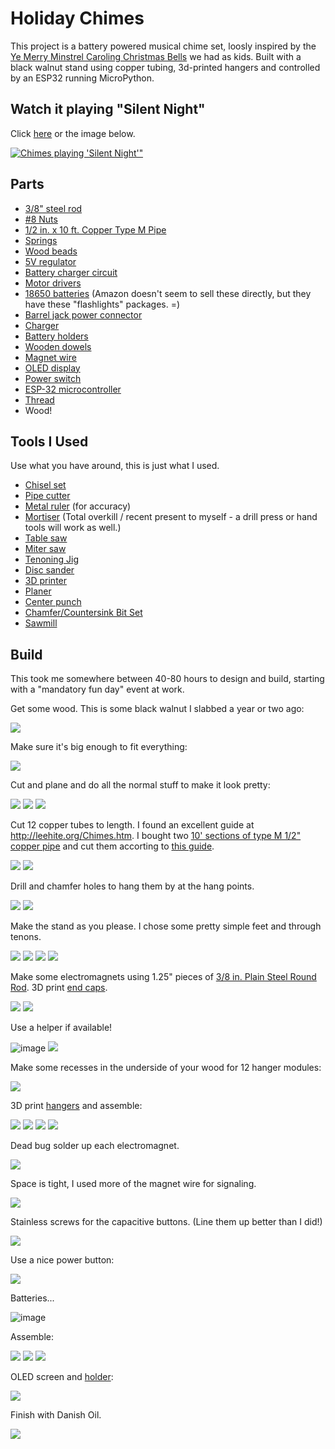 Holiday Chimes
==============

This project is a battery powered musical chime set, loosly inspired by the 
[Ye Merry Minstrel Caroling Christmas Bells](https://www.amazon.com/Merry-Minstrel-Caroling-Christmas-Bells/dp/B00UEYG8JO)
we had as kids.  Built with a black walnut stand using copper tubing, 3d-printed hangers and controlled by an ESP32 running MicroPython.

Watch it playing "Silent Night" 
-------------------------------

Click [here](https://youtu.be/6GucSdeh5fI) or the image below.

[![Chimes playing 'Silent Night'"](http://img.youtube.com/vi/6GucSdeh5fI/0.jpg)](https://youtu.be/6GucSdeh5fI "Playing 'Silent Night'")

Parts
-----
- [3/8" steel rod](https://www.homedepot.com/p/3-8-in-x-48-in-Plain-Steel-Round-Rod-801597/204273966)
- [#8 Nuts](https://www.homedepot.com/p/Everbilt-8-32-Zinc-Plated-Machine-Screw-Nut-100-Pack-800252/204273373)
- [1/2 in. x 10 ft. Copper Type M Pipe](https://www.homedepot.com/p/Cerro-1-2-in-x-10-ft-Copper-Type-M-Hard-Temper-Straight-Pipe-1-2-M-10/100354198)
- [Springs](https://amzn.to/3h4naSZ)
- [Wood beads](https://amzn.to/3h4RPQa)
- [5V regulator](https://amzn.to/37yTkTy)
- [Battery charger circuit](https://amzn.to/38i1DCt)
- [Motor drivers](https://amzn.to/2KKibus)
- [18650 batteries](https://amzn.to/3hba7iQ) (Amazon doesn't seem to sell these directly, but they have these "flashlights" packages. =)
- [Barrel jack power connector](https://amzn.to/3mAEZdm)
- [Charger](https://amzn.to/3r7OgNP)
- [Battery holders](https://amzn.to/37zQsGc)
- [Wooden dowels](https://amzn.to/2Kooy79)
- [Magnet wire](https://amzn.to/34u02sd)
- [OLED display](https://amzn.to/3rbWZP1)
- [Power switch](https://amzn.to/34rKfKe)
- [ESP-32 microcontroller](https://amzn.to/3mCeJzv)
- [Thread](https://amzn.to/3h3diJ4)
- Wood!

Tools I Used
------------
Use what you have around, this is just what I used.

- [Chisel set](https://amzn.to/3r7Otk5)
- [Pipe cutter](https://www.homedepot.com/p/Husky-5-8-in-Junior-Tube-Cutter-80-511-111/304384093)
- [Metal ruler](https://www.homedepot.com/p/Empire-36-in-Aluminum-Straight-Edge-Ruler-403/100185157) (for accuracy)
- [Mortiser](https://amzn.to/3pbRD4e) (Total overkill / recent present to myself - a drill press or hand tools will work as well.)
- [Table saw](https://www.homedepot.com/p/RIDGID-13-Amp-10-in-Professional-Cast-Iron-Table-Saw-R4520/309412843)
- [Miter saw](https://www.homedepot.com/p/RIDGID-15-Amp-Corded-12-in-Dual-Bevel-Sliding-Miter-Saw-with-70-Deg-Miter-Capacity-and-LED-Cut-Line-Indicator-R4222/306939244)
- [Tenoning Jig](https://www.grizzly.com/products/grizzly-tenoning-jig/h7583)
- [Disc sander](https://www.harborfreight.com/12-inch-direct-drive-bench-top-disc-sander-43468.html)
- [3D printer](https://amzn.to/37xKRjq)
- [Planer](https://amzn.to/3h0KYr0)
- [Center punch](https://amzn.to/2LRZKou)
- [Chamfer/Countersink Bit Set](https://amzn.to/3h1kUvV)
- [Sawmill](https://www.harborfreight.com/saw-mill-with-301cc-gas-engine-62366.html)


Build
-----
This took me somewhere between 40-80 hours to design and build, starting with a "mandatory fun day" event at work.

Get some wood.  This is some black walnut I slabbed a year or two ago:

![](https://lh3.googleusercontent.com/WSNqw4eEubi8CiL3wCUyoHUZ7RC685AjOGL1P5k4YwLM5iPqqAgOEynbN9SRKDz2k3B8qIQwlTphzat3covQK7xM4h_0qF2M9EHnZGXoFeCI2nrDv48PfYXBgU_MZUxYUTAM_1Dz9ZKRFDaGos6uMeszMwV1wQSl-sAgPAdFZWXZHQ8yquTkI0q3j_qlouvXp-TD9YkAMpRbbbKzi1harBhVC9ePmOzyKB1OXltgg5T3cqhaQ2ijJ1iItk0jUkhnmFs5Ti6yZJogxMdH4nz7r8fZjxBZYRbW34PiVOLGX48hco-sj9AudWQ3eBjdKsfMMm0W2n8hHe7KV_3p9nSudwysXCVO87Cgif7yErdwHQpBxBWktbQtYU5skg-S0WOgZW2dzhkaPN5E_TJN5FlNqu18DnkXwSu4hvByvrGs8VphKKH6n3Fn2JMic_xMKf-BtgkkicpVVysrmRzBhUhaljYmp3vJBuUlVA3thMpc2jUJyEu7ghDrb3D4vWaSOq71oXkm0l0X93-g0yOua0BQnuiqgyYEqOMZyg4vELnbq_c4MTtypstgYsBNLgUiSWs0G4rtxbtixeDg0t5JSQsg89g9TbD7ZFGS7xT5FT8dW2-2VixTTeeUVy0R8b2Qq8q1qlCLkOlMrVxGCFo5C7AKJq9-KtCVgHTgERnTXBStjlSnkW9dHZBHmXUstqbVtA=w1259-h944-no?authuser=0)

Make sure it's big enough to fit everything:

![](https://lh3.googleusercontent.com/I43mVsjHNwl22F2MIWMc1RRDASGWh3dpMZxSqDFgopbKcB5GD2t3UB6NWBVxCrmYBaQnCeupPzkxyq6GlqM5kqcap53BN-pVxEQuaR1DyMi8HQcCBOzFqInsyCsr_CEd98VrPysCEErPv3BLB5Wgwbg1tI0v5hD-M8Ku7G2Tf9S5Ev1p0T331USDSkQRYOTVxYHqWPUiR10FbO5bClzdlWaM8S7e59GnEyH1lZwFKcaP6_2qkSkWSs4EP-Mf5cHvN6LTYoVTQoZI6dRgpy3fowplw69zKbGaAsiVpy8Q7aY2_r_A8uuMauQo7a-bfDXNmyBjlPgy5ikQbsichRCxunRPoAin0zO2RxhIUbbOFp4XXjTpDcigb8JQTpSUDs9Vr33bSu5R69hzwICnk5UXgMkENsUYvrJClW97v47h1zw6Mbult5FVGc3NyHhzd6F18DqukW4NFd90wKEQnXRFDUt-suBfama5SIm_j0YzK3dgTZXbo9DwK8GSe2CThiByGbyDHDwHJmcRhJcHQ288a0yFmE93VAusPLnKREPJFpAsJpZvZpEb4H21N2uRGVUAf8vpD3H2m1d5vIDPcTbVpxcPPSLlqn6GZH_B2TsSGwxIfZRCQj1WTVmfiPB961QZ5UGtHSSLJQsVBMuHDGalAUdoG5rnCEPJ3LjREDgzK0zzkTo3-HWe8qSuEwz0vA=w1259-h944-no?authuser=0)

Cut and plane and do all the normal stuff to make it look pretty:

![](https://lh3.googleusercontent.com/my47FUjeewfUOl7YwwbZo-Wwjgnhx-LBxqT6_iWitN524MLK5JKXCzkHpvnIR-YkzBKSq7jBPUYLXsw17pvuVe913aSAKJedQGZq5kkxMZrTE-pRKZROaYOhHFDSPTIGQxRtYeuZmkfmqLwzNDoYiOK17jDiYyZMr3mfpBP4gYL_arc191Qf7LNyVf5DMPFdQJw84xk9aH-sVAMoaPbegEhN-UPVBrJ20wIm0-KNgjtb2tX_I1M9Qf94kstOHfPEEzzS0HHOo7QoZlR2EV8E803f2l1yomRXLMwguQSqrrlWwW0dZnU_8D85fCRcjlxVkC4IvLHioPfsY7fiHoiiqA33oVX0xOcpd0j1eMHERUpXr9Nhk-0953uPmVoxL3WtSZOLxl4wVLhQf9uPWJC7oZqMy3NNr5Vz7Yn6WEIfan2-Se8ULp2OC06AGFwn_PUYNcAub1agG7shVAVmY4zvG42PFUa1mq9KTphVfM4QoVx9vrRnR7QZ5zadFo2_cxj8JGZjixZA0bjhLucRhCb_x6L4_bTKjZnIkdvPnZ39GJNSqGkTb1THNVYWRuVLVdFBDveMgtOvurGTU4BccKARblk47xEfBGOBIgqKL2em7uXBG0tIRb9jwsqUCqtXrALhSoUd5b7_Osde0hvA3qJk-wfNZMIxIPAPBcM92GFdC-19jjvkCCGrqmxY4dZHDg=w1259-h944-no?authuser=0)
![](https://lh3.googleusercontent.com/PXFPz-lBBWwcENYL6CbRMMXZSksRguu4yXD7zTRZ5_kUiT5KNOmslFTkc7xsusR-GYq-kQQR26y3nTtaxYVscnuaM-643xgBS_NNdmVKokyXYuTTFS1LK3WNATxMXbqQ_0nkdmIheWyw5yw39xIOKrsO45GOmWYEnDcRo7WEvi0Qjyb-9mdsyI1lHxiHK3fNQP3TKqrSSb0IWRk7uFjy0bQpvs8w8HbaVTL-htFBytaEkigfcxwxRxI_iDku9Oe6JzpFHKByHvHycquQUkBJaNVnJw3GVQ7-WSZ0CoObUvIC2XrO6egq7RPAZbHRYe3h3UCE7Ft1VR_dNdHN3FXOcQmvEEAl1itnJ0EE7aJa675Sd5MBcs4AdtPB-5x9e0nCmAp4-Klruwbe-E9YK0wLf6iQK5yHdhN9ZEVzbHjh0roHZuv4eft_uh4MvaOIRjkOpgw0_HHvY7ls6VE2cN2AhWdxP4_r1PRE-vBpenKtZdE4fCkBM0kxqYsK-QAwliRN-RHZOgS2JI9u46GUjGKRZz6-79G0f_MecfvniqMMrvU7oxcAf6PhwTwATiUxK_CM8zstmIHrT8N8jtw2vwspRq-7aXf7Mmg_pV6Ia9DNDuYSkourynhbC16xhdneQ0xyiaHe1ekBqis1vhsR4KmY9O-gbhTYT560hwMfZuWowVhhjbtVMHR8hY4fsc0lZw=w1259-h944-no?authuser=0)
![](https://lh3.googleusercontent.com/V7_whpfvqHreMgeTM0WUIwbTFHXqWaepo0bMpsPLuai9fz0W8u8g36x2obeegrnx44lIxyPTqAKmUaT7bwkPNYXVtedk9uCvoNmSBYuFvX9sU4WVA-ZxkoYIliK2sv7uMEH4BIO1YK3Ty2Tuqmp-eFauiIJ_D5Mnlh6hIhnUPFhdcMGLmbfvfueN1a6SNyVDk2JRRwjVr7ufSV3zLYHwFqLorXsFq57dmexLXwCcYWV0S3MD3yH0OuPEf70BwGSP3raXnbA29lA_i1ZReA7KTRbeXyWsvYUEWiqiIqK12_ucyTNvb9qDxmJwQ0o-HwFsBJcB_062iVbpsuq_xWQRWmY5z_OD8Pf1ZtZ3o3-dkKfJI80QH15aRe8zakxuSSHgMfV9Nng9ZSG6xvaj1oN3Uf-Ha24TehfVCVYVzg9nmbVH5un-AuwmTErErxAhmcsVC9PK1CQTiLygyEeOHfTPb37piee--XGnwTXQGdGpUBu6w1CSqPPotZLvuc13gMdC2YdbJbdI_XwugYSGwbzDn0ghF7zhtAxhcXyprAcvrY8HgFdd5Ml0nKILQbMtebu8ywiUkFb4ud67k8g2UwF4DH-vLF2MVo2Zx7K4qu0gNCMVOGuvaZkGd0ypPbzJSQmOUjUmNXdtG6joh_YNDNHlEJaewdUYg1OH4ISuFMKz_LpCkuiGwG1U6832rdfHeA=w1259-h944-no?authuser=0)

Cut 12 copper tubes to length.  I found an excellent guide at http://leehite.org/Chimes.htm.  I bought two 
[10' sections of type M 1/2" copper pipe](https://www.homedepot.com/p/Cerro-1-2-in-x-10-ft-Copper-Type-M-Hard-Temper-Straight-Pipe-1-2-M-10/100354198)
and cut them accorting to [this guide](https://github.com/keredson/chimes/blob/main/Family%20Copper%20Type%20M%20Red.pdf).

![](https://lh3.googleusercontent.com/u8HD4D_rtyoczeOEgkH8iD9uHBuhb13whydHPr0f1Hk95KWnrDzTfNW6Y5XdRstmgos_0cYfIsKMoIIk0MUdNkEGEsj35S-Shb1qGFlXCATt1payCi3UIgR516i8RtdZiovhri2D60NNROk8ZyreNWl4pZrS4A7YNN-LePq814z3dkM8Uopa0RnnBX3oIASZhZyajmLxaG-DSsf6Z14wgcm5E_pO5kC-yv7VOi-Bcdcfi9jg2HPb70QSEmczqhq0yhGNc5uRhdM-odEUeVDw2fhZjCiKOX3jaN5YNbuWAsZj5ShtsFT8K2GYEwviKF0hbRxg-2Jt5QDsyy13GeMLWX_9ZMbRk-DbuZ6PAOazTVAloYdCbZl5HnB8d2SV5GK-lTvXOzqCN_tt2l5mbpjYVgGNlnH5M55DF3xmt4MZyEm8Fc5BEoL-lxia79vNRNGbazNYnB-tGz5Oul_bRCtny0CUyc0dQj3lEXD1o1_HjjKlXHyZvybaQHn6FGGwymF2x4tl7Tzn_iElpG1EiO2KtqQqfa8kqL6VNjPqFtOgIpmuLQVSeR7Qq-Udz4Ri7S1JnIA6tsi_B2zVM0Dv2aJC55HFhAn29A_oOQw2yhgXwpW2q_KbbXsnyY8KhgrZFyencdGDqohDQYw3PuBmvt4qnVC7QJz3fxOv-yr9WPcHTZWc1noYU9ERTA8eF2Z0kA=w1259-h944-no?authuser=0)
![](https://lh3.googleusercontent.com/EMf_aoM1tZuDLeceuDc6cFVE6XWsY_9JqCkVv2OK3H6TgBoKxdqSeGt5OAH2hfzbpSqRuey2gqOn0RKV3AIEaqsALxtUJ2v6DH-8YAO3hejX2_XPQR8fl9T3tVWwv04MvWJFam_hROZj5sOF8EhNqDoUJXGBjCe8eAmuG7w1kzeDVsCUax5TdFWp5PkbjO27A9AFMTpWEHrTzfgwQSsoP8lMYhGaF6bClWl48Balt1Ou3v79zcOJPx_GV-MRpa2Nzq9OJzm4uir4-Z8yhJjSgIyJgBdLTqc5zND9m39u4hsOcNa6bIi4z4eJbBoOSuqizAZMsaVa2uLiOW_1cooOtJIw_AW9cJLg7ZtycjtGhuZ4g79rpaw4wizU0UKxjzBnpH2CFATtG0INxb57-PBQFjidS1ct4kA7BH6TSsV4iLF0TbTcetYYHMn39TAUgNXP-kKygmqOgzRmWRFONsIEjlT06dYy5OMaD3nIS92jkCpMaTqC10igvgH5Ik36NX3b5_ZFDcThIbdy8nxX11jj-Wi-CkS6fXYMc3PuEjCibVxoI8kvFLI1LwW0rgXF3bHNahR_zG-DZUKN8eb-V5yIabzetOCenA_EpDXih_DUEO9NAd3EyhJvHh_HjTQ1kPGG0Crkogoy7iwjm-TdQRDfo2azg7C4t1_MMst983DPZb20o5bIZ2yl9j8-GKlpPQ=w1259-h944-no?authuser=0)

Drill and chamfer holes to hang them by at the hang points. 

![](https://lh3.googleusercontent.com/YDM0wZWWXEzGWHSDlc7UokVF7G3O0Jza3JgTMc-lMDQUMaQPaSKbVKGBcvcrbw9oECdYWRfsjBy9yBXNu_bocG3p_KKaAMupYzF3oA-qDztEfaPTEFYPhXietcUvLVkrY1DrPFEUMKfz2IMUutrcxI8FjXG7BSIdtktH32D39q-5evdgCsKeZaJH_P1fv3uQFGqRNxWtoXPms6qqDXHQO5xiIB-eJXQQ81zXrcrSBCZcuRdYFmWUZ-rroZeolCDd7r-62mcqzpSgEjKHT7jiDURmObu1V1Z8jdCbj0u2JObQ_XlSHPf7sN5OzGz0sXe9vHzKM4YwgmGsUSRbDEGku0mrDV9Amt5mUdj37KGncT2wn_nmXMOK9nZAvRRb8-5vfMVK-0WyKYTEZoKb6U2urk-nreyLX-Uv8qIu7NjcXlYBiulIZpp4ZLOesWJ10nknfs1M6Yq289jd8gSQDuMioIbDSaL5A10WZl_X-XVeJYNRC9vcbT2khpomLK5hYqfACek11eqrNUDkm2mM-8VF70Bcrptxzjshd-GjjOZ0_Qa5bkDuQDPk52qp7GmIKKmpX6DWWGjNlcZZRf9TXtUYv4GOaQhirX8OFbDaZuKRGd5gEv-9wTojErzHlPRPax6T_koKhEf15HlDGZ7zOKhWMpxC6G7SsYoCiPkJmgriAOQ7tGzFhhGeD_ji61KKQg=w1259-h944-no?authuser=0)
![](https://lh3.googleusercontent.com/4Aah37UHJoQnF7-W3qiCbZ1fDhCEtQY2AUAwL_DzGhIMt65eno25DvUuPRrUdUPV9si5fBJ2mT4eyBBN4J12AbGI8JReuqvMPBJtIrj38j4bK_RbwhoDGTxCfu1Y_p2QlFxG7xxIC7xkaXZ0WNYRTSflaTsUDCur3IxCpXSnvMurdYbJhBtE9_l0KM-Px0FJs7FZgk93BlbLHjqDlOi7PzBFE_Gw7LTGTkbQCFevoKgnUcD15USL5NqrXqyG3gHzy473bEnpPGFbmUGCeaakxlZHbUFZE0tz96GzA9TXkITeMvT6Vdc2rfM2PuOXrTgmG7WD61xyBc5P4ODCXXylrjRC5UYhOwIpHHERE2pONPsS08DqC9AyjIjQj3FWbDVlhR0ImGi0y98b8rwqfYziG0s-PmRlJuvf8mrZFkOXjZnPzi3k9BZm1lzSRzexiaLtxFkj4lmQjyb_XJYy7gooQFeNC2EZC8T5iPCg0jplYT0hkn0IqXD4Y3HwaNihjCcZt1Gn79UrJmN17fgXT6fYaPwFrpCBTaRFO5y6tw4MtY-lO03O7OToaDQTXRo58j32b_UNt6q0dxufpxF3S3_hINbjuu1DNwKRH2WEhIPRjuNqGmKH--7rD9as7scCVaT_bfbiWTl6X4fhmb1-QT759jEtATiaJ2Scn0NfYxbgEWLIjAXwdpumOFKzKOyq6A=w1259-h944-no?authuser=0)

Make the stand as you please.  I chose some pretty simple feet and through tenons.  

![](https://lh3.googleusercontent.com/k3rsilKr0v7Rn6Frggrsor77fdL5ZHIQ59fYkaCQ7xTsTqTiLLS5kKJMeLpveXOsUPlgKesyu1MXrszf1Typ05yw24kn4Is9kGCnWvTAZAqzmqoqdF264dwIyxEhxC2_-qHFxj7zxAWMbE6EPximwyrdJkjSbP4ujSCpUxcGVu2QpMqdeYj6z7aO2YY1hD2NpkjzP49SMh7ewBo70LfKHmQw9rMdps-PPs6wZbqyV9MdH361ONBSfOTQHRSnEYrFoZb3-B8d1YtAy8--gsbFqNpkpFFchqwyXnipzWOS0lJFVn828_wPv5AzYUfZY7-dv1Ct-zXHzmYEIWbJlZWmQ8nrj_kM1mJlqSV5sQrn8n_orZ5UHUp1bOgNy56dF5yr08kKiz-gnk9x2lQvr5KJRdsa5ooqGqt4e3itUHQ65tStF5AdfImbQpSg3_vBV3sqT6gV4pVyKRqt8k94jhwf6jpZ1Ep7L-Mcj0TlI1JgrfO0rFTNrra95IJn9NRwVkIqksScpZLffH1V-dVdHHkqkobbcUlsTz2MHoUpFLVGoXtDSOVl6Dx0PplJKLFCqd1wf8uZjTd0EedTZMqw6aSReQc5Klwj1AUUoYqnAlRDygjMvu9H0xIOdMyRH2376Ngfaposu8lSYu4YINiMF_PwMoswihyda1q9gr0Vti34JSCJ3gV12pP2jUl6v9eUVQ=w1259-h944-no?authuser=0)
![](https://lh3.googleusercontent.com/4PYDDnqMo_8LwEH5-4R1mt9Ai0-k_J-NbvpgiENRbVezuGfNbIA_Y1g1JskOzLyONHv6cPzK6TBLNFH_5sOuMMFZAyTk21H3skSJClgRCtXeU2xVIfU7zxvY9QTrqhjFY3p_6P7TJJuYOVPKAhXaXokEJ65T9NKtUUWFlACKByPjskv4xvQ1Wyvjcmljh3UPLnb3bumtQkX7ZAu0wHyCyyPhnYQBoTKAPJAMPn_t388LFiWRERRz_mg_XItj_pzImUnKh2CErv52x9tkC8W6BUzmbRCstxT_HUMYw7ATy8XSmnT2uy0J0snGiyP_AG5BHIuFUMMyQEZq4UxqXcL2O1YJtWOV-eBeHrPzBednP1fTccPlAiMiYNGFhSZdpeA_7BYFh49Mq3NorgbLwXZFn0GSE68e9o46-4tPhBzx1ARwxNTiGJFHw2PjodC1pVCxhMpiE7LM_EKncFVGGGl9cELWdA_rUZvk-a-jqKgmIjaBj3jV8F-v8d-lXsx5mD5V18_xXrdMyj1ma_bpAMpHVg4F1Er91zu1Fc_IC3pNW9ibmKrQxH39pvXTbRpqcoU_SIUMNzLm2PJwZZlJ6xnBynILTT7Kl8FCYm-ru1kizjZvIoONEbs1DvWlseFxUwUF4ubsfF0N1fmrWVRWZjNik_okZ25LUbJHIYwAolG_N1Ifaiz9ZDLw3-T6GdV0sw=w1259-h944-no?authuser=0)
![](https://lh3.googleusercontent.com/EVHeyOzKr3XHRt0ryk-JGSiGzkQHtZnCi4PYAunh3krhjrJsIZ9XrLf8luvumSsJA7cfWKnN9P5AcqQFhFmW1D-Jo7X_8F8OXzrd1Da2Z9F7KQhtSYDL6t6VjJ24vTGAe_OEtCIibNGPbPrqg2B7V9-Gt2nEvoBRzTlvVzfqtoPRqGllUoGctcg9VCipfwrb6xh9DysFPiS7XIU5hB26yFfNPIXrWAJUo8Ma1kTRBvFgqItignt7QUMx-gOSPQN4-CgNljNZvXzXMiML0BAttCc7MF1uZMnCupOnDamNG_FjWc9582_qNOh0CNEtPBDcoKwPnFZako7vy_CwwwPq6g0140YLvcjrtoF4rNdYWQGZjyPmgv4rN-dvMduRYgyvP9NAlqZJfsaVrW4PuQd7ZB_IdtPfeucpfAkeNZY8eFhf8N6poqatoPpKPwApG1_m5cgZ8cgAYWnLe3P8WHowAOwRrRrU0Al4w5QGRBjfnNtx65YGTiSSKIQGZ5uIM3Okq-KjrNw1gU4wYK5KnvG8XglGKHhpH5BLz-26yvOhVFZsrDiXdvlS_1jWiMoyIaVwUKycAh5EkxSDnuC9U4tQaCb7sh05Y23IwOs0tyQjLw6rDxhQrOzNQFnRtuwexBh4GWI-DYRFxWLA8zqKhC_LEeMO-JIC7uSXDY4x76kxZ9J9X5yrRTi3qVHNBkxV-A=w1259-h944-no?authuser=0)
![](https://lh3.googleusercontent.com/KoLWzxrOfUq3TmyHo7y0VzYPu8Q_Sg9fSBwD732Nm5Gy2meXd-cu5OnPPVe6j0avlXdQtZ3GqPY3T5RlUSobjtk6MOUiLP3hFGuJ5_IY4G9qsPrwKxkJE8LHWFX0P4W_yJ3hYTpI9auT5souvYsneV8qCm6jCRTLpSQXGHAHk09HLj_pB2OICB6wQzwxIV0rKMkD25JuX_xEMKLH-ywG9XXbYj4EXL1QSwI8s1eTNVwDx0TheY7AtT8a4fvSEXy_bq428cYpMus9cA5njM9WcyswNWLdhfs2Lo9C-OPi1sBgowM9PZW45hOLDMj-o74khkYEGijPDq5XghypxSmFzA-ehyxDQFHjLi6Xx9c3A2Qr2sU7XAoyTAdB_5-sdX4sL2SyZOa0GsPMUrGPaV1_CS5OWvVh_4vLjWrqb0Yehieaaujr2nMmhuNvBYr1ZcQ4ZAP0bLRtkV0XsQ_Zmb0Oksj44_nyAVN3fmmb6nhCTZ68VG5TDa-DSj6qp4-yYsmy-s74s9blzS58jhfztioyAaCUE65wGz6likR2OxbwsLMIgET9LOI1D8tu0lTUSzRLrIiRpr0n7arYQ2Uu-6gPGQnp_0-AWJqa9RFgT9qoIUcwfjaOK9613Jg0hH9Wm-Fb5xW3vnz_5Jqtlk1J7Ei6YeXrfC9Png62pyKiwqO97_4U_hIQKyMxQZ6G7AqXHw=w1268-h944-no?authuser=0)

Make some electromagnets using 1.25" pieces of [3/8 in. Plain Steel Round Rod](https://www.homedepot.com/p/3-8-in-x-48-in-Plain-Steel-Round-Rod-801597/204273966).  3D print [end caps](https://github.com/keredson/chimes/blob/main/em_end.scad).

![](https://lh3.googleusercontent.com/0SEfvW5fKyNNZRd2plY8PP6OyfWU5RoVHabzRobpgcASSEbiwVAyjGNu73BJkKR1-QnY8PLm4iOPxOs4zYwCJDsjz8P6KsBEGTIusYlxIm0ifVuleSAKtlpbjU2ISDLT3dvWREYwxYqcnfwkA76hoTvHQNCxgI3sfNV9pyVU1jUoQmwRedL1RYkL8Zlb0wYFpuMMS6nX6x8GyhgWO23MgoSF4aj4BGx4FJ6NSfxUcXBfRfi1MLfK7KYc9vnErHRzQShj1KskVO1rnF3GhLVxTjzyA62b9f8mIQwpDQ6Od7pwv8hzAp9rmX5IfZCQVwUN-vIvPk3TmIvvFFBvFmge76em9-MAbiMQACbSg_r4J9AsGIjEvNr_n4srTCyEVUL9jHz0yZ8idMfWQiW7V6SGKwRdKbNyUI3irbDJ47UJuqOA3VgC5Lic8uXI55xoGPWHUSahcsAsHXKLw3R81jNfJY1_fU0wfnThUDxnFOtW_yYuDQv6sT2PMgIoUGgkyMHVq2Z6tcP6HiGEzSR2Cewk5q88TyAbeuVTD03q1m2CkAJDO3Y0LLuEqDzygqLCegWReeO2RegyswtrP2BiBbLLT1JkFJRiIl0X3fcIU3yCVy2YDzzqBVYAQTNqNi7CvZfeYz9Jcr8pEKhuu3Me0qdm9o-Jm7MzAInzlCQCU1T5_JUIiQ6IFjss2dTATdgyKA=w1259-h944-no?authuser=0)
![](https://lh3.googleusercontent.com/4aNXGPFRLe7sTmQbxjkXjamwEHDOHaogGBDE_GnHHdSxjV9UjYignfR-Tfe1WM7JR0TPAso66G35WweXd94vBDrrUzi0ZmbhflJbBeavwJ2jzTmhzXYfj80MGEFCea7ZZgz9JRAYl92M7kEFrRs5RmLv_TJ6rBqV_k6IFq7v77T8KXwaf40ZkTO80oTTcVQdXWnT9UDpE0tusuYh0RQNZBXDsh5QcAYMCdwoPXsICI4O5vZO0IT1sctHVfkyF7j8JnWKMyrZCY9Kc8z27wn0JM7q5nl0BCa_ku2V-vlGAN6yOYLHoyXnKldokwx7yexZ39BEq5rVF9VDPBakxA_Ue8y967xQYbBW9iKRI_kbg7c8ALvrx1T5JDOzlqClhE69vpd5ZuRzwl5rxklhL1AcpmiiUuM50PdPD7q3t0lTxhZt7YJEmkScprk58KepcfNJveXBb_Wf7FZGGzSrt8nO1Pxt4nAPe3yhoSP88DIl80jPz4Zosnx5KgvfA_0F_FpsKtejTLIOelIgny1PwFEQE0iq4NK_dWTZfJu_2sPIpmG1rK58H1mJZBJTqxmUayZLdfkWixh6WnXHil7kgSrSNhD-OHa1nxNl8KC3D9_DtFQxb7BZ3ZZ9b0DiNJH35J0pZDf1O7XBF0xY2pCOG06kwcxPFdOUYI99W_fzS2i1ViBTzcSFpc-4Kr3YH79zxw=w1259-h944-no?authuser=0)

Use a helper if available!

![image](https://user-images.githubusercontent.com/2049665/102700994-5567c380-4207-11eb-8e13-0ee3ea44d71e.png)
![](https://lh3.googleusercontent.com/f9KmhH7jKdpRs3TNTgtKGQvM4Ztde56K42_LPxRCM8tBaisK8nQ2oqPmt9ESq18qQIsNjPdFc_Dr2hUAmVj4xbEE0cvzfFOCK70ifpvF9B3wiVmFhqka6qus2X_CJkitUWYlh1l3ysjsBict2OnK0JE5WExaIBDAgCT3HIM_7dcOV2QRFX7Mf0qJU51ewdHVSyMT4PE7Iu6iXGzNp5Miy9AWStlp6KqImJ8JSXPRVIENZsUN2NfEjRKcQZ3bJ2RidkgTgWSmV_6E4nwa1aX9zAicJ61iFppHcVgA9jO_icwox5RNFk4_wbiyNzR0xDQWGjo1vS1QxmKN8mc03rXT4Z0O9-2IkayGufxjaUiGtlfeFN7sRYwRQgnRamsKkJWqAA95YXCb8-F7eXY41WURAAKwB4AbOipg3IH6RHudfP0rxDeLDxKhADwXXUFVfkpjFG58mVms5nqB-2Eu82jTomT42TlHa58R1v1yzAVXPNm8KVfE9XVgtXPR-3SuPATaf8yPJuHYUCSb6j6d473TomQOC6WJmkeuabWEYyy-hA7GTRbSEqBuwpGyR0810uyHm4tqsAXreO3ze9jKZHlQ98HIWGsrYNohhh2FSYLGgBAMmeSsKRWcscvZROcjEmXRdP4mduUHzIIrphjsDhlcJzrpByXzLRz2oBxLMeQ65sH_CrZVG5DEpZEuA4HaYg=w1259-h944-no?authuser=0)

Make some recesses in the underside of your wood for 12 hanger modules:

![](https://lh3.googleusercontent.com/Ej9J-3Qq4n1eaiIEzB7Fw3wo9O_T3auzyg5B0WSc6E59rERD8hqbxvxH4FVzJoUbfOIQGtgkJtfb0ikMw_PxootgIokMIGxWQ8mFRRNyhLogq3GJLVh1F_2CM5hkuQba82LrRxqy1x5kPAJB6qJcXPiows5oP8pJNsEFc32BXrjvWg5cbh7wu-PL--tP2DVQRvoD8Jrc_EAyH3J88oTpi6M94GhJ-6eYX4UHm2r8JGfOG2JuFPZ6Plyd5YaO5aZb8laBUC6-s7IoSjhj7qyTIjR9g-34IVxCMJGwf-1owShmlJylTctjSXErbHFFKOSWGhnaFqgJNQ0UsJ53bcprKz2rWhFsmAMiiNAs8Gg_mIWaac6_KtaYQ0cT77u0b-WOF9XDCG8QZWR_o24wOoo1_dKEeLQHszf3emS4gpcJCkfZwSohGukDieETpf9yL9t75Gdg1K_1U71T3fYuw916a5vpYSP48D2ee7C-X0KbBoYuZutn8LAHTx9lMgN7jvkJ2CH2iCK_CjwcTiF2vdO6wax1ehMpgKaHpU4LScxsBSjCp8-f1X7m_ySJrTiUKvhdTVMIOSud_qCdHyQ8H7x5PLGex9Ggtf6to7RfxoYhEZl4bwUFLENxQYItwvbn-mlqX1ZdgyNc4je4YcdMu8QbZ6l2w_adQlgJP30cl7Jy8yE6E51XUMGwa8T_Tuy35g=w1259-h944-no?authuser=0)

3D print [hangers](https://github.com/keredson/chimes/blob/main/striker_hanger.scad) and assemble:

![](https://lh3.googleusercontent.com/nnOtdAjpvXLXP5ain0-kjlaML-rcwRapX3FqbOzZ3Pq9QeoBanCVifQTHBQbhKa4e43AGdO1QcIA1vQjUoORUEldDZY1YKWbl7xMQYQUC5khjFeS9_Wih9BGtDETL1pdmlCgB85kFts9NOZUWwv2UsUyozQ9z3dH-Xa_5-YYe5RDCjS0NefCEaK_eKwzNYSxQAELupstSsJiTT9caVVglr_kffLrZnkTZ9m1h1BR8s9IeWpAd9nVI1Txvt9G-b25qFaOm5hGpDctc6KtpIKMTkuvgY48qge530gI6AaAs4tmlJEXqFwqnXgDeoYfSUR1kVW5UcIL3Xl3HliUl30c1ICg_a40ucQmc0-XvSfvYGi0BmyqMnwqlpfJZ5BkUuJcpko1M4Q0aNqCAM0tw26ChpWs8O9rukeLZytrT6b5FHpszIGwO7hTvJskWZiVPCzOlyZxkVkMErT2_nOy2NHf8owtqBCnZsP_MaGWpeYzvXDi1ls-QT1hLBJN4DcnWV0nObOevErQb-ksmhXwDQ9v-G7_SAQIQHF5S1wM-SuMe6xYnPx5jzIibM074FDLxbwT-r1nH_UviUsBn1EplAVN3ptA9atDeQvru7phhvvTggNXdIzKONy8laJVchLIgT3A5gboxXu5YSm6Rpn2i5jg8xtgo0FoXaebGr5BVN6_Ftoc3I5uNbSAIfx8eLSFPQ=w1259-h944-no?authuser=0)
![](https://lh3.googleusercontent.com/UvbgKOb7FCPVQAZA0armjLPRHp3GPhz089kUV5Z7Ds2bE89f0Q7hS3SEbOAW7lUYz3VZhrAplmWUnLbuE3ifglhhax45CFnOrD_WQkStkMF08WeU6xCMARyy985cYQFe4UNBosNywhpNquv-Mr2st-xZZPBP-Q8QY31FWMhMp6KjUL6HhUYFUGC_2U7UdXpFaZl7OVF_zDIYIa7iA3F59VEp2Y7s6Ro5qsmibnadX07lhLC63NkRhZqQz8rPhoxWzeTNCyRIGgaQkof_4AkL_ofecUSdTguu8FWbVFz_KZWz6RFp-nX6Jo6dxTwmjATUCmaQ75o38ofI60m9oSVCvq4uuJ7kyZgPCImKOewFP4JO8hu6rpApVPB-dmtrS8FfUecp0vxOqFmCNMG-e-lYa7s3hyXVSa2orXYqIQ3_oddewJfY3LTGuNsLfI6hEbabMmhffBlT98kARLpv9wNEGLR_utPg_x0AJ1Bgz0MgcamO1l9ys21TqTxXi5WNPMddSQOYPCC7cP9DDoMsCAwhRn13WGv6jCzP_vVqe1SNCPagcwVDw--1VNcBpNrS1T2bH2o5pZQrFhJkwx7ExBnT-IyT9XP4yDIFuwNqNBQP3mZ3RAlvfOL_TtbCYRl8knH6IH_JlcLFxNJFSHh6FVcLe6iHGwKJ9r_fCIb7LAhibZi4OhTugNFan47lIBcbKQ=w1259-h944-no?authuser=0)
![](https://lh3.googleusercontent.com/Vsun-WRwUwHbBXblSa3qbYa_7XwXv6cWpvI6I5mrcf3keDFfAjwQABGqwITOAA7jw6G6hCnQdx84vSNeilmJFMQGuSgNI3fFjgPDHVNxuT49qkBfC4CSPHtjCPgrO7iE5qB6rlDNgFM3Q6paDtwkIqi_TnNLKvV0uH9__H7cdoq_UGBCuZ18sOh36lKxuEyvV0zDbYK4GbJuZKjIoaRhVeHQh2fW4izaQj22PfWvuWW_fM1wJFzavr_O1AWKhw-7-VSj3of22zRy_sXgZj_wwgjBBWlkwT0-zxv2LXbJA5_qM5FhNldlqBRkBwauaaU6C9EJW_vwdOu7sOLpTTPHJBfZuirXABvNE1e9v8zc__Wnd9A1kugFSoPlOvJLK8xOyN_Ncycejk0cjMqMIypz-JLYVaZ2K0yGqw34xn3LxdfbRC3p_LjsE8vqZnNp6007UP6SqkTTSOnOmTrNCEUQE3Ss7fb3rO07Or-foqfCK-1nxaXrO2vHajegXB_j2tntkUUSk6sA4yAR5TGFt06fKxKAx9yCuDY5XEvF1MyvaN5ktfSQH5Zx-l4JxJvEdVkcL_gk51F8AgsFeRBxL_OFyYqB5-kICB8cvCOR-h2aAZIgPkY48mNztaAAs1MbF6xe6G8oHcCmvNdIH_e74COidZg2BNzpBivugJ4MwxSELgftPjb3wyFaJGQFHrx5Fw=w1864-h646-no?authuser=0)
![](https://lh3.googleusercontent.com/D4C_JAqAZuuX4dn2DJX6A1oRrB-yh-LDij1X7EOtQ7aumyG8IO66qMI-OX2Z4exVXVsc9kmWzcHR8_RJzrKhxeBuGY4YRDnycWeI006-dfY0qp8m14jCYIeYMCU6JxN73wTpZCX-aG10tErc9wK6-YHSbXrAIMzvxcJjc_BocSS7K1jYjf3eFmG4cpbOLrEOcRCF9U1kF5z3jm9Vg-QVt2i3OEpuBqLFHuzKguLlOCe4EPKU_1ZAtb2JW0LCRDSIs_KWvU7sPK68ab2pL5TbhVQwzgocjFUMa85Xc6nKRIXY48D1tiOLNG6C34LPfFeu7YfZ2hNFEsqGdS5PsFz5doar5Eye2eB43dY5dduwZwzOWYfVfs5SeTS0N8xjCbYyRUE_o0-Y0H9VpiYIe47MH30jb32Uf6QAJMh0w_ab0PErxRtq27s_NYs2xmPdsqCAdRDtv5HcqkIWQZSXx084RlgS_ovEaUaJ-EX5XY7fc8FghMM1Uh87YLAbiWRU3nC_7hHojJ2H6ZYBbcrMuR9FgapAE4-I8GbfctTySr_FjQIUb7ch7VpLvJRQL1aCUSqFEhM1vjwYAU5Qepqg0nacyTcTTubsnNOuJOVS1CtpewjV07Ndhj0nuGm-rxn7pwz1UKzMSK4nGMOVaDnFbpd0I9H9fQZj4lsDLTwzuTmn84UKMTTtNQrsdxHzz4RwTw=w1259-h944-no?authuser=0)

Dead bug solder up each electromagnet.

![](https://lh3.googleusercontent.com/V2fEX40XjIGpST0wy1T2dKihk-bKao5lSp4WlsVZbD7LYMU_RsmYMuUWcqJNDZUttsunMvf7dApE4Xb_emCKeQmpLyKV40RLrKe691_ytRc2n-ZnpPgECPRKztyNXEXrrwImBksODor7STRaAkuAgmH1mu4X-vDvHU0iX-b0-MG8jEtT3Eu5dkC0C3jqWLYnVhZA9aDZVMTVIqyX_DvDc-CdQPNt3VRAPpG4jO3N4zmax9xMVCkI9UWcGlmfcouSNGbs3MefRk0ecBbeZOOBoidveMTFjeQRX-5O3V3PS9UIhG2PGxyf8HptaNiJZU-TDba2LF_EOJOvWU_PHhtlXXkct_EXx416oJTvVRgWQuU3X9WTyLzTy7SqOTlqErA2lqdoI8TL6jWRQgD-4aAWxovndanWchT6HFAjy2pnGP7iwbLAuuJu8Iam-zFPN_Og6kuDfrZcxlVXOEda3BiZwTsD2KDoQbo1Fc-qs8ItR3kITNdm0dGbJVikIBp0rkjrsn1fN2VMbwVggpMP9oEPV0tlySIrazbxvNJTvb0A5bsUabHAFQZCg3Pyy7IfwEXSMw3alP2JGleXP1uEdJKy8HihIz6_zpeTkAenN1W0_rAa_t7dKWlgChoejEY3CZJR0L2PosYNYjNXmESWBuY08ZuQQl3tQi9eKh22BxldUGx8FxT0tWLvmpYRiFxf7w=w708-h944-no?authuser=0)

Space is tight, I used more of the magnet wire for signaling.

![](https://lh3.googleusercontent.com/-Nwyx-Xtdqsc3wj0lDTjzl08AXa3_AsMG201PEN-8sIa7JmZRfZNQjWAp0AKkHCEHXiLP_okrIKSrhFvKNgCxPfCstSJ08dazVuOrUdZjagKqMmqP9ciXh6idMmE1fMne-XYAKgSeaaTQnaDBeCj5qoawcodSC2Ho_IGvMCWIZHO3KaPKHLwVcnID5baPJmcvBe-9MsaDf-Eqy6_6jRNrj4zP6SPWIwUwNwK6cWa_2TT8pdVC10T7eQCk7iVGh5TospCbtaeXqZpRRiuAwB0Z4aLMtnj4mC9LnWI86Bj2Sflv24L4Tzno9k1zsS3GkhG_OXqjMIrTKuQYdZhEm5t56Cgq8cokSY6zzq4i4zS_qeVN8puDraOO6fwdAyUUF_fi3a4yupYBIe2q3mINWR5o4VxjViD5pfPKPUfxaRrZnOxxZ7Womw_eIe_HHLkiCtPR-BKUbBnwY8DKBiJn0Qq5-N4OkDg2BfoJml5e_pR21E_UK6ARtWqqNfEENfcWlT-BkpMHndwNmot2JybKgSEgxQK0tGP1PGHuhcfLhr5F7u9vufoAnnyfvHsXNbIIBRISMDbj-aMlCVr675J7Pu0tKSwEVya3vem-g25makcqdKulFobi9zkDYjoEWuZeVcYIs5xOzeJNjQHgMRjBX__YzftD_WJv5SMHb5jNleOsb4f73d0KzGaUV6E_ryHLw=w1561-h944-no?authuser=0)

Stainless screws for the capacitive buttons.  (Line them up better than I did!)

![](https://lh3.googleusercontent.com/HzqunNYgPkwsq8sH76sYz236haz-zcEHjRnFgENG3NKJUBFgUO9Cj9n9hfUb7Oj5hLhYJgtIQuXclT1wRuOAd4DlYzLOyhrSak9XRp5vc2ynP6Lxpl0Xi9tQCjMCGfUIyE0qVnxrfg0SLQ5b6sSTpv1rQ8HYvZZ3YeU7AwWTnu61PRfozFZ3sQq_cmkHHuMXUSfkt9ORAvfp6loKDS_j3mnpIYlEJdPSsHUl_3F5eU5dqnKJvidKZPtaQp0aoKLkYJxsODQj-h-X4-VZnmFTUOdryx2pks4_s7V7fwPqTDBg_tv7O4tp93fE6MUB14OWxxfD4h-Y072l4GEyloC_Fcb_zBQWPqAyeYjOftoVtaacKK8fA5Ukqz5SqozQ-bB1iR9OOxnWhnnWUZkEFSwcwGNuKd_kRSz__4_Ta5Z5zQHkhogI9ZD-W9rGBm9KmGVkQwxyxSNR6-70IUkChFmricsCTv4UW9_JSHdNwMvnMEyvEF3Kpy7h_3OzTjTNpqZDdkEjGclpFZ3Grv9-gKrDi0iiKARLaFlkJrurvYmp1ZPywrfwVd-SwbntW8kTU1qFLi3jUJVWwluXTC03X1jrDpWnaJc2V8Th16mVdabav8hgRQuJa3mXtlkQe2VS1l0qkxpEfLo_VJfmeQowp4ChtmcqWbq3m-R9ieTlD1aH0tIM9C6IfJHrbrXNxmnByg=w1259-h944-no?authuser=0)

Use a nice power button:

![](https://lh3.googleusercontent.com/wO1xBmmR4B69k42BeBPB2fwnXHEha4Nyl15N2WvJvweg6evAECiIzNbRJxA-Ui9Kz3ldM9scABGr8LUAWsIzxHxzMrbKV19F_czw6qhc-HTs51n4XlsO_Q2j_g-qilqhQFxXsGiztblwEF_EKXG30LINz5M6AOttKLM77YxbdYQuyNCSYqzgt_KSkozoocgw8o2dkeUryTWGTh0Od3Q84niWla0W8t8J_bkewjoTL7hm6jIcydrxO5CyxLizqGF0fqKFKiQPf51LJB5CWV-wrJDM9vb3dCVya7jQfA8jhAuWVONUYmn7luOof6JBCjvoHoi6Y1HXhIIzDDDuDZV8rjcgvC_RT7WUQa0aZIPOEtH4su86vfhayeCXa7lCNCgTw1XkkDbqwk3T1dCCilGWLRJwAnqV93WJkNZ1WGtVgvoW_NV0cDCz38tgBi72V9v3zDsCnykZOz3cBjtExfnayD9QIwj_5A3j_ggBeRp0naoZoFmsXux3WlcphhTTzVDBiJ4FRRelnNJLJ4ZwoKWw-YrR6oehjPwrSqNnmCdPJzdWVgbJpd7vUMwYzXhKcV-Si0Ke8er97tOlFbQMlbM3YoRK_R5lb3hzdeI6ud9Ovb5qgjyhLJrsgcdgFoTXr7VlxBjugYeIQIHyUOPc3JCvhYasWZP2kFvb_Bf_4O5RPHacvv91BaGlFgJxwbvC1g=w1259-h944-no?authuser=0)

Batteries...

![image](https://user-images.githubusercontent.com/2049665/102701267-21da6880-420a-11eb-8d11-eb0b757a56b9.png)

Assemble:

![](https://lh3.googleusercontent.com/VtmPhYw_OIhxZDgRfaJKJfjB8ORkulE6Wbpw0t5pYYuddMYWpBo8y-cBFLVMuFdw8HcLY2lxFqJKkW2PoXCX9GNxDugS7P3ZkGAy50XKSsylTxPQlRqN5Fe9l1_Sv47BdivKeHDSy64jLhlM-C28r3SRZTlx7e46P0-ZQtINvsHB8RH8yf8WleKrr5e94ZbmuzGezAOvrbrOPFLVWVs4CQXv5T0Y_W-X06w6UjKY7qRPg7KCfbsTXCK62EQ1hWLFDR3C0WDM427FUujRe_GIDteGuswB2WZj0q3rFkdOxnaFkM7hb75lAN21Y24QCepY5K6Uc4VcOvlq2EcZCbs9qrDLu2T4g52zb3GGFCAt9UO92n4c1Un_9kVNNX5FuvFaDRFo47ZA4FMEPmKrJADpbuj2V_JjJzaSmMq3UumZOCGf8T0LUD9BrbHAlZRqe8uJ2qOdCYM0bM8y9sFt__XWhIAhm3hbWZKx02CaR9wKWVl0vY2b1zL9YA1lVH9esPKocxgOJmDGelHOlJD_yGeq-H2uCWTfnEAjDe05MNxgsAg3ppnUdTsMW7cOgPe2H7-w2GE_L66pS4WMjMGhXVWyBr4eOedPS3uGfU_7XsvxyqvfFqcZEEABwyGAkQy44dQnC4C_--LAsrV1GiG-eXajnSMhBzQiXQx96_3yx-T-FDjqSZT5hK4kMjEEZvonsA=w1259-h944-no?authuser=0)
![](https://lh3.googleusercontent.com/y9vOSk667Fdm2hP8oq2myiasMi7xCYMaqSAm-A7CiUX7KueefNpO25LpDMJrZ5ktXRM-p-hounFS_7Y3T1S1BFcsQ1E8GxS15gEW-ykn-jbI7jTCYW8acxhisWJezrygccd0pFWYf2iaqM0jxdOZFcaoWQi17_Cl-pVn81ybK9gkR7shkdaEGY_o94FbyKE0yvmwelYQEUg_oZGRy73E1TZD1DiUISbklcdjVSOp-CZp6VSnJTwzTGYgaVy_UM0GBITJOxVWWgjF_uvTfoqUnmJeIxNVsBEo8SWKFViXN8cspZ3Ts6NFVtevdTa2abLUY6VN9_hy7LHOfsZD6vtmw_ijlc_lBHwKdzc0aQqAuJVfrOYfa9fMYgMkJQVtTto1CXMc6KboY24PRU9UzppU4IYQgYcg3V_2UizltqgNafJZbK69jYMeQe8D9hlkqZ3rdu7trzApESRCtXDm8sLTtMXeuhyTCPGYUfCLRjlTPHHuJsTtccJ_IJ9UCQJIGsO43zGDbk-3mz9MvSIQ7zGc2NSM4FBroMN1Ke32goa8pI3tc7Nk5d7FFZoWm5_3uhQLFelIZhAOgiKmITEEx4Fhf0V3dyzRNvH32P2JxIVZlMuwTf5udqlAAsx6CzFItggQvQ84K_4MnjhSbmHqucaqvzdO7lELxfLufGnXbN9Gtc5CbijqPvIDMeoEoTj9pg=w1259-h944-no?authuser=0)
![](https://lh3.googleusercontent.com/H5eFke3e1B9gEfZe8T36vVgvyFa6E0J0Cc-vbc5KYbSCASEyUzvRKDSoQ1ld7tuqyBYT1LYc7lT_URmjSj5iPEFeIGHauf1CVVdvtENUJrwB2S1-8Ge-wxXNBN5xnut6o7XHrb0-Pry33sMt7Exlt0KBaTMnzzEEdajQetHSoSPltUk6sQAcAwINTAAU82OQOGekXPDlH2FTmNq334LhplJGhNia9r3lSK6ktiKvylwkx16PUv8xl6iQ6fhFKAzDraZXGO30ydJURP5vk1QaqkCMJ7-dSltXpX_8U1068y7CWd5poYXGNN0ZP47YPyUifvsICzWoGjnfvfCdULxtUMMCim2au4_TlxlzWelTtJITVZyG6AHJ2ju9G4BUNpKnkmX4rNDTq9cYfMvEJba9LRfsIiQorfezNFUaFUph6tSnjvAd6r24gt_CaAcnaBDLS063pECuZxeon6tQ7O-KhxHiqQpXFaa2Gk3K1k6cope9K6cC_8JF1ZKFwxys_UfkS3Pr7EtVEBjq4JrMvdqOK3UdAwJIKavAq-TOZLI25X_-p_0oALrzHCrh9Vga_TRckk7P1SFcpctcaFtsyr_o0JQbPu7ApwIcL-X5Fp2ybQwMMsdmdrfGduapvJbbM26h1Cls5DXz6NAqQIRiK312CGEC2D4QWLUbcqDi3WSmYhB9vY7shwRG0osdctOuYA=w1259-h944-no?authuser=0)

OLED screen and [holder](https://github.com/keredson/chimes/blob/main/screen.scad):

![](https://lh3.googleusercontent.com/cSWNJf-ki_HRmNX2iEYcR-u9eSyQgleNmCp1_qaakiNXtVYgwmjs41XwyT-Api1Yfa-K-NmJpf6WQxxzhJvpfqNKgXsrn-x3pbBV0Z2ht5VFBXZjwtgFxI-M9kqn1xOlOrNu9x6ysR-GfgOmyUyX2AXvnSLkhKtDfKT-S-MBvgHbix9HNOj0IV943gA9ALRDoS28oIQw8_4CFpqqQqSbPpIZZQvbiBihR1xmcjo7O2edOLXZj8uynjwdWKv3JPrGFXVQ1xG2q9xk6zcY455FzVPcTBwzVG-mSIyNTasFE1OE2-gaG8maCT5ee4twMCWUJLB5Z-cemL_kiQajVfpXofdj0CV1eV7dwSAW5F9IiUbxNaJpsRGPxsYOsYhulYwjZH2MBScRZQ2CzDD-Uu6GHnR1hfg1644c-fiML7Ns8GlhVpgdDUAZ8VcqhkzgOrsDr_cg4ASL2qPNiPRxjALNHoQyMt5Sd-dBa3ExcoONqswHDthEzZGun0MQzQSbzHX6Bf9MaBm_NFyUKx05Ldttm0HbbMCR-ymqCDmczSLa7jY31HqIaR9aijCGjOO7eeFDjsD9C80jxHzMNPeZgHZgFFWPEN4wOUSdIi46Hmm2HAXfylxl_gRQLHRguIE4Nyt3JLBs7QAgW41PlE9ZEvFzPYAIwxh5DAu-xRSLI_ekXPCsZQ6y94Px2iNENUrv-g=w1259-h944-no?authuser=0)

Finish with Danish Oil.

![](https://lh3.googleusercontent.com/UWEwPMYoFBJvodTLpU2yBfvWy_XW6rrTQPCvBvf_aN_NG-EcuewwxTNHL3FMnrepiT8EfVQdC6uIpjlPDvCoQbGSh1ZYnfq4qoxAn-9iua27tLSnhUo-jl_1RiRfX5650OGYLGEHTbhiCkmsokeatdyRkjX8fPm5Ppf_B4l9qt7SIgIyVMg-kcrGskIxyChYR4OkJpQXGgAeUuBBJSF4FYYPEBaR3jMqYNizhluz5IitGY6lgivae2g5g3MgwEV_ID96y5P_2ObhQAjzNiWgu7-m1_5h4YGH2iF51kl8CccsSyIV4Hkl-whQJ-femYZ-iCN2hFMxWqPx__1bfZEldJVWq-7IGLCsCHndkvRTbEsWJYobGOwWqBfptyuCszxWnFthnD6pNTYwz3-CQ-I6eanwubBinAu7y-Xbyk_zWJUqXv92hrZlMoOHIn_5aP2iJdrqOo4AAzgTZdqShliV9pw340IE5jxJCmQOAWhKEpAGcGEyk1VxYZzdQg0pZBW8qLKKo1Cd-Hi8SzHoGeQyKxP0ZKMo5RiD5N-l8tH0RwEQmh7XMYDhPs9Y43_2FBXY4F07LZx-24204WDVGUSZM7eWt09k5LWp9It3Ra90G-OMPM-yiCW9EVfm1sptb73ESrgRg2J_OT5DLtlj1W69BNjFgnRpn6KGP_pn98irM9iPpMR8_AycQj4Z-i9NDQ=w1259-h944-no?authuser=0)

